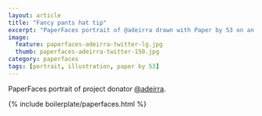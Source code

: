 ```yaml
---
layout: article
title: "Fancy pants hat tip"
excerpt: "PaperFaces portrait of @adeirra drawn with Paper by 53 on an iPad."
image: 
  feature: paperfaces-adeirra-twitter-lg.jpg
  thumb: paperfaces-adeirra-twitter-150.jpg
category: paperfaces
tags: [portrait, illustration, paper by 53]
---
```


PaperFaces portrait of project donator [@adeirra](http://twitter.com/adeirra).

{% include boilerplate/paperfaces.html %}